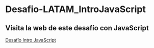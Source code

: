 # Desafio-LATAM_IntroJavaScript

## Visita la web de este desafío con JavaScript
<a href="https://carolinalunasfarah.github.io/Desafio-LATAM_IntroJS/" target="_blank" rel="noopener noreferrer">Desafío Intro JavaScript</a>